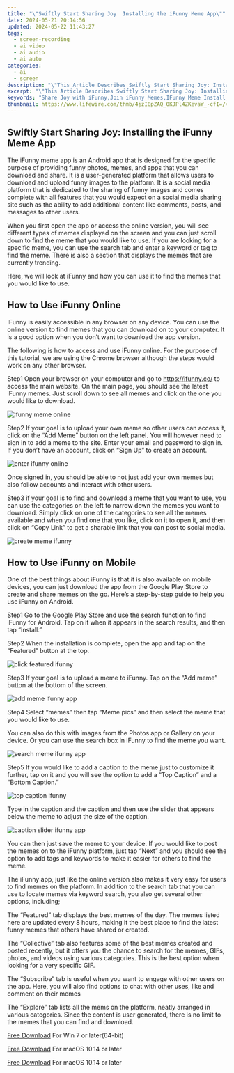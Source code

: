 ```yaml
---
title: "\"Swiftly Start Sharing Joy  Installing the iFunny Meme App\""
date: 2024-05-21 20:14:56
updated: 2024-05-22 11:43:27
tags: 
  - screen-recording
  - ai video
  - ai audio
  - ai auto
categories: 
  - ai
  - screen
description: "\"This Article Describes Swiftly Start Sharing Joy: Installing the iFunny Meme App\""
excerpt: "\"This Article Describes Swiftly Start Sharing Joy: Installing the iFunny Meme App\""
keywords: "Share Joy with iFunny,Join iFunny Memes,IFunny Meme Install,Quick Access to Laughter,Start Sharing Funny,Embrace Humor App,Download iFunny Jokes"
thumbnail: https://www.lifewire.com/thmb/4jzI8pZAQ_0KJPl4ZKevaW_-cfI=/400x300/filters:no_upscale():max_bytes(150000):strip_icc()/travel-mountain-mountain-scenic-friends-mountains-style-outfit-of-the-day_t20_knPQl3-5c79582cc9e77c0001f57bec.jpg
---
```


## Swiftly Start Sharing Joy: Installing the iFunny Meme App

The iFunny meme app is an Android app that is designed for the specific purpose of providing funny photos, memes, and apps that you can download and share. It is a user-generated platform that allows users to download and upload funny images to the platform. It is a social media platform that is dedicated to the sharing of funny images and comes complete with all features that you would expect on a social media sharing site such as the ability to add additional content like comments, posts, and messages to other users.

When you first open the app or access the online version, you will see different types of memes displayed on the screen and you can just scroll down to find the meme that you would like to use. If you are looking for a specific meme, you can use the search tab and enter a keyword or tag to find the meme. There is also a section that displays the memes that are currently trending.

Here, we will look at iFunny and how you can use it to find the memes that you would like to use.

## How to Use iFunny Online

IFunny is easily accessible in any browser on any device. You can use the online version to find memes that you can download on to your computer. It is a good option when you don’t want to download the app version.

The following is how to access and use iFunny online. For the purpose of this tutorial, we are using the Chrome browser although the steps would work on any other browser.

Step1 Open your browser on your computer and go to <https://ifunny.co/> to access the main website. On the main page, you should see the latest iFunny memes. Just scroll down to see all memes and click on the one you would like to download.

![ifunny meme online](https://images.wondershare.com/filmora/article-images/2022/07/ifunny-meme-online.jpg)

Step2 If your goal is to upload your own meme so other users can access it, click on the “Add Meme” button on the left panel. You will however need to sign in to add a meme to the site. Enter your email and password to sign in. If you don’t have an account, click on “Sign Up” to create an account.

![enter ifunny online](https://images.wondershare.com/filmora/article-images/2022/07/enter-ifunny-online.jpg)

Once signed in, you should be able to not just add your own memes but also follow accounts and interact with other users.

Step3 if your goal is to find and download a meme that you want to use, you can use the categories on the left to narrow down the memes you want to download. Simply click on one of the categories to see all the memes available and when you find one that you like, click on it to open it, and then click on “Copy Link” to get a sharable link that you can post to social media.

![create meme ifunny](https://images.wondershare.com/filmora/article-images/2022/07/create-meme-ifunny.jpg)

## How to Use iFunny on Mobile

One of the best things about iFunny is that it is also available on mobile devices, you can just download the app from the Google Play Store to create and share memes on the go. Here’s a step-by-step guide to help you use iFunny on Android.

Step1 Go to the Google Play Store and use the search function to find iFunny for Android. Tap on it when it appears in the search results, and then tap “Install.”

Step2 When the installation is complete, open the app and tap on the “Featured” button at the top.

![click featured ifunny](https://images.wondershare.com/filmora/article-images/2022/07/click-featured-ifunny.jpg)

Step3 If your goal is to upload a meme to iFunny. Tap on the “Add meme” button at the bottom of the screen.

![add meme ifunny app](https://images.wondershare.com/filmora/article-images/2022/07/add-meme-ifunny-app.jpg)

Step4 Select “memes” then tap “Meme pics” and then select the meme that you would like to use.

You can also do this with images from the Photos app or Gallery on your device. Or you can use the search box in iFunny to find the meme you want.

![search meme ifunny app](https://images.wondershare.com/filmora/article-images/2022/07/search-meme-ifunny-app.jpg)

Step5 If you would like to add a caption to the meme just to customize it further, tap on it and you will see the option to add a “Top Caption” and a “Bottom Caption.”

![top caption ifunny](https://images.wondershare.com/filmora/article-images/2022/07/top-caption-ifunny.jpg)

Type in the caption and the caption and then use the slider that appears below the meme to adjust the size of the caption.

![caption slider ifunny app](https://images.wondershare.com/filmora/article-images/2022/07/caption-slider-ifunny-app.jpg)

You can then just save the meme to your device. If you would like to post the memes on to the iFunny platform, just tap “Next” and you should see the option to add tags and keywords to make it easier for others to find the meme.

The iFunny app, just like the online version also makes it very easy for users to find memes on the platform. In addition to the search tab that you can use to locate memes via keyword search, you also get several other options, including;

The “Featured” tab displays the best memes of the day. The memes listed here are updated every 8 hours, making it the best place to find the latest funny memes that others have shared or created.

The “Collective” tab also features some of the best memes created and posted recently, but it offers you the chance to search for the memes, GIFs, photos, and videos using various categories. This is the best option when looking for a very specific GIF.

The “Subscribe” tab is useful when you want to engage with other users on the app. Here, you will also find options to chat with other uses, like and comment on their memes

The “Explore” tab lists all the mems on the platform, neatly arranged in various categories. Since the content is user generated, there is no limit to the memes that you can find and download.

[Free Download](https://tools.techidaily.com/wondershare/filmora/download/) For Win 7 or later(64-bit)

[Free Download](https://tools.techidaily.com/wondershare/filmora/download/) For macOS 10.14 or later

[Free Download](https://tools.techidaily.com/wondershare/filmora/download/) For macOS 10.14 or later

<ins class="adsbygoogle"
     style="display:block"
     data-ad-format="autorelaxed"
     data-ad-client="ca-pub-7571918770474297"
     data-ad-slot="1223367746"></ins>

<ins class="adsbygoogle"
     style="display:block"
     data-ad-format="autorelaxed"
     data-ad-client="ca-pub-7571918770474297"
     data-ad-slot="1223367746"></ins>



<ins class="adsbygoogle"
     style="display:block"
     data-ad-client="ca-pub-7571918770474297"
     data-ad-slot="8358498916"
     data-ad-format="auto"
     data-full-width-responsive="true"></ins>

